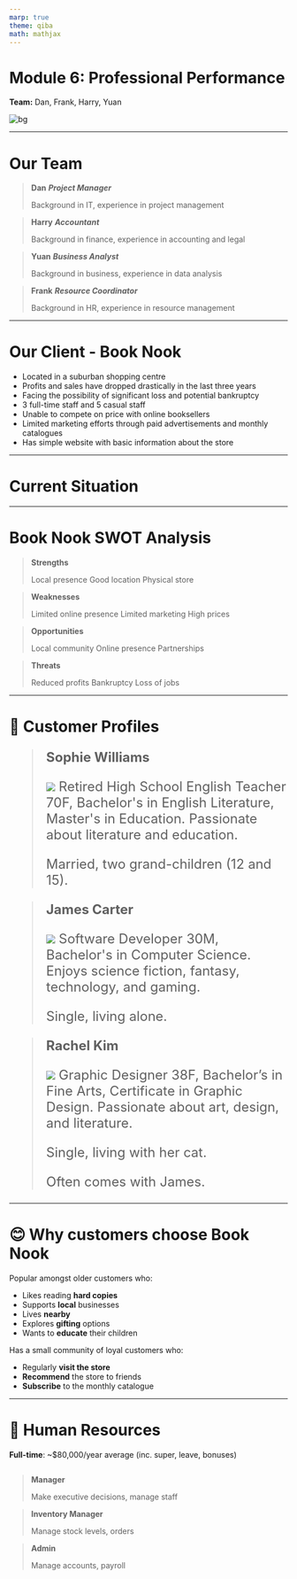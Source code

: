 ```yaml
---
marp: true
theme: qiba
math: mathjax
---
```


<!-- 
_class: title bg-gradient
footer: '**QIBA - Module 6**<br>Professional Performance'
-->

<script src="https://cdn.tailwindcss.com/3.0.0"></script>
<script>tailwind.config = { corePlugins: { preflight: false } }</script>

<div class='title-center text-left'>

# Module 6: Professional Performance

**Team:** Dan, Frank, Harry, Yuan

![bg](https://png.pngtree.com/thumb_back/fh260/background/20230611/pngtree-an-empty-bookshop-stacked-with-books-image_2924924.jpg)

</div>

<!-- 
footer: ""
-->

<!-- # Purpose & Overview of the Assessment

- Teams are given a project to be completed over several weeks.
- Facilitators provide time during class sessions for teams to have weekly discussions and work towards a solution to a scenario problem.
- Each group submits an Ideas Brief and a Team Performance Report (Assessment Task 1).
- Each team member reflects on their individual performance through an Individual Participation and Reflection Report (Assessment Task 2).
- While the facilitator is available for advice and direction, teams are expected to manage themselves.
- Limited time is given in class to complete the project, with additional work expected outside of class.

---

# The Scenario: Project "Turnaround"

- You and other recent international graduates have established a **small business advisory company**.
- Your business provides innovative and profitable advice to businesses in your local area.
- **Local Books Bookstore Pty Ltd** is your first customer.
- They are seeking your advice and ideas on how to turnaround their failing business.

--- -->

---

# Our Team

<div class='flow grid titled' style='grid-template-columns: 1fr 1fr'>

> **Dan** 
> ***Project Manager*** 
> 
> Background in IT, experience in project management

> **Harry** 
> ***Accountant*** 
> 
> Background in finance, experience in accounting and legal

> **Yuan** 
> ***Business Analyst*** 
> 
> Background in business, experience in data analysis

> **Frank** 
> ***Resource Coordinator*** 
> 
> Background in HR, experience in resource management

</div>

---

# Our Client - Book Nook

- Located in a <highlight>suburban shopping centre</highlight>
- Profits and sales have <highlight>dropped drastically</highlight> in the <highlight>last three years</highlight>
- Facing the possibility of significant loss and <highlight>potential bankruptcy</highlight>
- <highlight>3 full-time staff</highlight> and <highlight>5 casual staff</highlight>
- Unable to <highlight>compete on price</highlight> with online booksellers
- <highlight>Limited marketing efforts</highlight> through <highlight>paid advertisements</highlight> and <highlight>monthly catalogues</highlight>
- Has <highlight>simple website</highlight> with basic information about the store

---

<!-- 
_class: title
-->

<div class='title-center'>

# Current Situation

</div>

---

# Book Nook SWOT Analysis

<div class='flow grid titled title-center cols-2'>

> **Strengths** 
> 
> Local presence 
> Good location
> Physical store

> **Weaknesses** 
> 
> Limited online presence
> Limited marketing
> High prices

> **Opportunities** 
> 
> Local community
> Online presence
> Partnerships

> **Threats** 
> 
> Reduced profits
> Bankruptcy
> Loss of jobs

</div>

---

# 🧐 Customer Profiles

<div class='flow flex titled title-center img-sm' style='font-size: 24px;'>

> **Sophie Williams** 
>
> ![](https://cdn-icons-png.flaticon.com/128/12404/12404120.png) Retired High School English Teacher 70F, Bachelor's in English Literature, Master's in Education. Passionate about literature and education. 
> 
> Married, two grand-children (12 and 15).

> **James Carter** 
> 
> ![](https://cdn-icons-png.flaticon.com/128/145/145843.png) Software Developer 30M, Bachelor's in Computer Science. Enjoys science fiction, fantasy, technology, and gaming.
> 
> Single, living alone.

> **Rachel Kim** 
> 
> ![](https://cdn-icons-png.flaticon.com/128/4128/4128373.png) Graphic Designer 38F, Bachelor’s in Fine Arts, Certificate in Graphic Design. Passionate about art, design, and literature. 
> 
> Single, living with her cat.
>
> Often comes with James. 

</div>

---

# 😊 Why customers choose Book Nook 

Popular amongst <highlight>older customers</highlight> who:

- Likes reading **hard copies**
- Supports **local** businesses
- Lives **nearby**
- Explores **gifting** options
- Wants to **educate** their children

Has a small community of <highlight>loyal customers</highlight> who:

- Regularly **visit the store**
- **Recommend** the store to friends
- **Subscribe** to the monthly catalogue

---

# 🤨 Human Resources 

<div class='flow no-style grid cols-2 h-full'>

  <div>

  **Full-time**: ~$80,000/year average (inc. super, leave, bonuses)

  <div class='flow stacked titled flex column grid' style='height: 70%'>

  > **Manager** 
  > 
  > Make executive decisions, manage staff

  > **Inventory Manager** 
  > 
  > Manage stock levels, orders

  > **Admin** 
  > 
  > Manage accounts, payroll

  </div>

  </div>

  <div>

  **Casual**: ~$25/hour

  <div class='flow stacked titled flex column grid'  style='height: 70%'>

  > **Marketing Coordinator (1d / week)** 
  > 
  > Handle marketing efforts

  > **Digital Marketer (1d / week)** 
  > 
  > Manage online presence

  > **3x Storekeepers (alternate shifts + 5d)** 
  > 
  > Stock shelves, assist customers, cashier

  </div>

  </div>

</div>



---

# 🙂 Staff Profiles - Full-time

<div class='flow flex titled title-center img-sm' style='font-size: 24px'>

> **Sarah Mitchell** 
> ***Manager*** 
> 
> ![](https://cdn-icons-png.flaticon.com/128/11498/11498793.png) 40F, MBA. Experience in team leadership, strategic planning, and customer service.
> 
> Married, 1 teenage daughter. <br>

> **Mark Johnson** 
> ***Inventory Manager*** 
> 
> ![](https://cdn-icons-png.flaticon.com/128/4140/4140037.png) 32M, Bachelor in Supply Chain Management. Skilled in logistics, stock control, and supplier negotiations. 
> 
> Single, enjoys outdoor activities and traveling.

> **Claire Adams** 
> ***Admin*** 
> 
> ![](https://cdn-icons-png.flaticon.com/128/6997/6997662.png) 30F, Diploma in Accounting. Experience in bookkeeping, payroll, and office management. 
> 
> Engaged and planning a wedding.

</div>

---

# 🙂 Staff Profiles - Casual

<div class='flow flex stacked titled title-center titled img-sm' style='font-size: 22px; width: 70%'>

> **Emily Harris** 
> ***Marketing Coordinator***
> (1 day/week) 
> 
> ![](https://cdn-icons-png.flaticon.com/128/6997/6997660.png) 25F, Bachelor’s in Marketing. Experience in creating marketing campaigns and managing social media. 
>
> Lives with her partner, enjoys exploring the local area.

> **Jason Lee** 
> ***Digital Marketer***
> (1 day/week) 
> 
> ![](https://cdn-icons-png.flaticon.com/128/6997/6997551.png) 27M, Bachelor’s in Digital Media. Skilled in SEO, website management, and online advertising. 
>
> Single, enjoys technology and social activities

> **Alex Roberts** 
> ***Storekeeper*** 
> (rotating shifts)
> 
> ![](https://cdn-icons-png.flaticon.com/128/6997/6997674.png) 22M, Bachelor’s degree in Literature (currently studying). Experienced in customer service and cash handling. 
>
> Lives with roommates, enjoys book clubs.

> **Maya Singh** 
> ***Storekeeper*** 
> (rotating shifts)
> 
> ![](https://cdn-icons-png.flaticon.com/128/6833/6833605.png) 29F, Certificate in Retail Management. Skilled in inventory management and customer service. 
> 
> Married, 1 young child, enjoys family outings.

> **Ben Taylor** 
> ***Storekeeper*** 
> (rotating shifts)
> 
> ![](https://cdn-icons-png.flaticon.com/128/6997/6997676.png) 34M, High School Diploma. Experienced in customer service and stock management. 
> 
> Lives with partner and dog, enjoys outdoor activities.

</div>

---

# 😟 Financial Situation

<small>

| Expense             | Description                                      | Cost p.a., as of 2023 |
| ------------------- | ------------------------------------------------ | --------------------- |
| **Full-time wages** | 3 staff, $80,000 each (full package) p.a.        | $240,000              |
| **Casual wages**    | 5 staff, $25/hour                                | $70,000               |
| **Rent**            | Shopping centre store-front, 150m²; $3,000/month | $36,000               |
| **Utilities**       | Electricity, water, internet, $200/month         | $2,400                |
| **Operation**       | Stock, advertisements, $1,000/month              | $12,000               |

</small>

<div style='display: flex'>

<div style='flex: 0.5'>

<highlight>Expenses</highlight>: From table above: $\quad\$360,000 \text{ p.a.}$

</div>

<div  style='flex: 0.5'>

<highlight>Income</highlight>: ~35 books/day at $20 each: $\quad\$245,000 \text{ p.a.}$

</div>

</div>

<highlight>Loss</highlight>: $\$115,000$ in 2023; ~$\$400,000$ since 2020 from $\$550,000$ initial budget.

<highlight>Projected bankruptcy EOFY 2025</highlight>.

---

# 😫 Competitors

Mostly <highlight>Online Retailers</highlight>, e.g., Amazon, Booktopia, etc:

- **Wider selection** of products to choose from
- **Convenience** of online shopping
- **Lower prices** due to bulk purchasing from worldwide suppliers
- **Better shopping experience** with recommendations, shopping history
- **Easy payment** options (card, PayPal, etc.)
- **Lower operation costs**, no physical store, fewer staff

Some customers <highlight>read in store</highlight> but <highlight>buy online</highlight> at a different retailer for cheaper prices.

- **No policy** to prevent this

---

# 😵‍💫 Marketing Efforts

<highlight>Limited</highlight>:

- Local newspapers advertisements
- Monthly catalogues new books

<highlight>Simple website</highlight> with basic information: [Book Nook](https://autumnssuns.github.io/qiba-docs/book-nook-site)

- **Store location** and **trading hours**
- **Doesn't function** properly
- No **online store**

<highlight>Cannot reach young customers</highlight>

![bg right](themes/Images/Book_Nook.png)

---

<!-- 
_class: title
-->

<div class='title-center'>

# Envisioning the Future State

</div>

<!-- 
Needs:

- Cost
- HR
- Business model

 -->

---

# Customer Profiles

Sees a <highlight>wider reach</highlight>

<div class='timeline'>

> **Younger Audience**
>
> **0-6**: Children storybooks
> **6-18**: Textbook
> **18+**: Novels (Sci-fi), Manga, Manhwa, etc.

> **References**
>
> **Friends**
> **Family**
> **Teacher**

</div>

---

# Human Resources

<highlight>Retain</highlight> current team, but upskilled

<div class='flow flex no-style'>

<div class='flow flex column stacked titled' style='width: 50%'>

> **General Manager**
>
> **Oversees** launch + daily operations
> **Coordinates** online & offline operations

> **Inventory Manager**
>
> **Manages** online inventory
> Handling **online order**

> **Admin**
>
> Online **transactions**
> **Payment** systems
> **Financial** records

</div>

<div class='flow flex column stacked titled' style='width: 50%'>

> **Storekeeper**
>
> **Promote** online store
> Provide **general supports**

> **Digital Marketer**
>
> **Operate** social media platform
> **Create** content

> **Marketing Coordinator**
>
> **Strategise** online marketing efforts

</div>

</div>

**More responsibilities** $\to$ <highlight>increase</highlight> salaries by 15% for **all staff**.

---

# Business Model

- Online store
- Diverse range of products

---

# Online Marketing

- Presence on major social media platforms

---

# Marketing Strategy

- Email marketing
- Community engagement
- Partnerships

---

# 🤔 Ideas for Improvement

<div class='flow grid flex titled stacked'>

> **Online Presence**
> - **Website** improvements
> - **Online store** with delivery options
> - **Social media** presence
> - **Email marketing** campaigns

> **Partnerships**
> - **Local schools** for book fairs
> - **Local authors** for book signings
> - **Local businesses** for promotions

> **Customer Experience**
> - **In-store events** (book clubs, readings)
> - **Loyalty program** for regular customers
> - **Gift vouchers** for gifting options

> **Competitive Pricing**
> - **Price matching** policy
> - **Discounts** for regular customers
> - **Promotions** for new customers
> - **Membership** discounts
> - **Bulk purchase** discounts

> **Staff Training**
> - **Customer service** training
> - **Product knowledge** training
> - **Upselling** training
> - **Online sales** training

> **Product Range**
> - **Wider selection** of books
> - **Specialty books** for niche markets
> - **Educational books** for schools
> - **Gift items** for gifting options

> **Community Engagement**
> - **Local events** sponsorships
> - **Local charities** donations

</div>

---

<!-- 
_class: title
-->

<div class='title-center'>

# Project "Turnaround"

</div>

<!-- 

- Empathetic side of the business
- Training
- Budget

Impact

Cost of ownership for future state

Timeline

-->

---

# 🚀 Modernised Online Presence

<div class='flow flex titled'>

> **Mission**: *Increase online sales*
>
> <highlight>Website</highlight> improvements:
>
> - **Attractive** design
> - **Showcase** new arrivals
> - **Online store** with delivery options
>
> <highlight>Email marketing</highlight> campaigns:
>
> - Use **email lists** for promotions
>
> <highlight>Social media</highlight> presence:
>
> - Pages on **Facebook**, **Instagram**

> **Project Execution**
>
> **Budget**: $7,500
> **Timeline**: 4 months
> **Success Criteria**: 80% increase in sales
> (50% marketing + 30% accessibility)
> **KPIs**: Website traffic, online sales data
> **Risks**: Security breaches, bad reviews, low engagement
> **Mitigation**: Secure payment gateways, customer service (chatbot, FAQs, etc.)

</div>

---

# 🚀 Upskilled Staff

<div class='flow flex titled'>

> **Mission**: *New systems training*
>
> Training <highlight>sessions</highlight> and <highlight>documents</highlight>
>
> <highlight>Customer service</highlight>
>
> - **Knowledge** of new products
> - **Upselling** techniques
>
> <highlight>Digital sales</highlight>
>
> - **Online store** operations
> - **Email marketing** techniques

> **Project Execution**
>
> **Budget**: $5,000
> **Timeline**: 1 months
> **Success Criteria**: 4.5+ star reviews
> **KPIs**: Customer feedback, ratings
> **Risks**: Staff resistance, low engagement
> **Mitigation**: Rewards and recognition

</div>

---

# 🚀 Widened Audience Range

<div class='flow flex titled'>

> **Mission**: *Increase customer base*
>
> <highlight>Wider</highlight> selection of books:
>   - **Educational** books for schools
>   - **Specialty** books for niche markets, e.g., graphic novels, manga
> 
> <highlight>Expanded</highlight> customer base:
>   - **Younger** customers
>   - **Students** from local schools

> **Project Execution**
>
> **Budget**: $10,000
> **Timeline**: 3 months
> **Success Criteria**: 20% increase in sales
> **KPIs**: Customer feedback, sales data
> **Risks**: Low demand, excess stock, high competition
> **Mitigation**: Market research, competitor analysis

</div>

---

# 🚀 Enhanced Customer Experience

<div class='flow flex titled'>

> **Mission**: *Increase customer loyalty*
>
> Community <highlight>engagement</highlight>:
>
> - **Book clubs**, **readings**
> - **Author signings**
> - **Book fairs** with local schools
>
> <highlight>Loyalty</highlight> program:
>
> - **Discounts** for regular customers
> - **Gift vouchers** for gifting options

> **Project Execution**
>
> **Budget**: $2,500
> **Timeline**: 6 months
> **Success Criteria**: 30% increase in customer retention, translate to 10% increase in sales
> **KPIs**: Customer feedback, repeat sales
> **Risks**: Low engagement, high on-going costs, low ROI
> **Mitigation**: Customer surveys, competitor analysis

</div>

---

# ⏳ Timeline

<div class='timeline' style='font-size: smaller'>

> *August 2024*
> **Research & Recruitment**

> *September 2024*
> **Website Improvements & Social Media**

> *October 2024*
> **Online Store Launch & Partnerships**

> *November 2024*
> **Email Marketing & Loyalty Program**

> *December 2024*
> **Wider Selection & Specialty Books**

> *January 2025*
> **School Partnerships & Author Signings**

> *February 2025*
> **Project Review & Evaluation**

</div>

---

# 💰 Costs

<div class='flow grid flex titled'>

> **Project Launch**
>
> &nbsp;&nbsp;Digitalisation: $\$7,500$
> &nbsp;&nbsp;Training: $\$5,000$
> &nbsp;&nbsp;Product Expansion: $\$10,000$
> &nbsp;&nbsp;Community Building: $\$2,500$

> **On-going Operation**
>
> **Unchanged**:
> &nbsp;&nbsp;Rent: $\$36,000$
> &nbsp;&nbsp;Utilities: $\$2,400$
>
> **New**:
> &nbsp;&nbsp;Staff: $\$357,000$
> &nbsp;&nbsp;Online (store + media): $\$1,500$
> &nbsp;&nbsp;Product expansion: $\$24,000$

</div>

<highlight>Total cost</highlight>: $\$25,000$ project launch + $\$421,000$ yearly operation

---

# 📈 Benefit Realisation

**Increased sales** by 110% at EOFY 2025, and <highlight>keeps increasing as community grows</highlight>

<div class='flow grid flex titled'>

> **50%**
>
> Marketing efforts

> **30%**
>
> Online presence

> **20%**
>
> Wider products

> **10%**
>
> Community

</div>

**Updated Financials**

<div class='flow flex titled'>

**Revenue** $\$515,000$

**Cost** $\$421,000$

**Net Profit** $\$94,000$

</div>